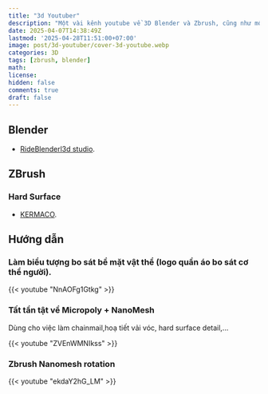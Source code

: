 ```yaml
---
title: "3d Youtuber"
description: "Một vài kênh youtube về 3D Blender và Zbrush, cũng như một vài hướng dẫn"
date: 2025-04-07T14:38:49Z
lastmod: '2025-04-28T11:51:00+07:00'
image: post/3d-youtuber/cover-3d-youtube.webp
categories: 3D
tags: [zbrush, blender]
math: 
license: 
hidden: false
comments: true
draft: false
---
```

## Blender

- [RideBlenderl3d studio](https://www.youtube.com/@TutupBotol3d).

## ZBrush

### Hard Surface

- [KERMACO](https://www.youtube.com/user/kermaco).

## Hướng dẫn

### Làm biểu tượng bo sát bề mặt vật thể (logo quần áo bo sát cơ thể người).

{{< youtube "NnAOFg1Gtkg" >}}

### Tất tần tật về Micropoly + NanoMesh

Dùng cho việc làm chainmail,hoạ tiết vải vóc, hard surface detail,...

{{< youtube "ZVEnWMNIkss" >}}

### Zbrush Nanomesh rotation

{{< youtube "ekdaY2hG_LM" >}}
